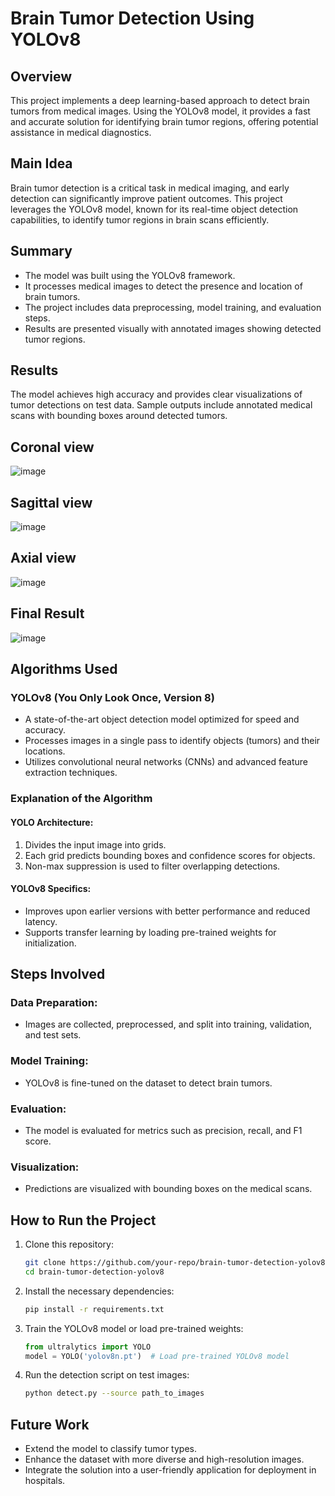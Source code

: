 # Brain Tumor Detection Using YOLOv8

## Overview
This project implements a deep learning-based approach to detect brain tumors from medical images. Using the YOLOv8 model, it provides a fast and accurate solution for identifying brain tumor regions, offering potential assistance in medical diagnostics.

## Main Idea
Brain tumor detection is a critical task in medical imaging, and early detection can significantly improve patient outcomes. This project leverages the YOLOv8 model, known for its real-time object detection capabilities, to identify tumor regions in brain scans efficiently.

## Summary
- The model was built using the YOLOv8 framework.
- It processes medical images to detect the presence and location of brain tumors.
- The project includes data preprocessing, model training, and evaluation steps.
- Results are presented visually with annotated images showing detected tumor regions.

## Results
The model achieves high accuracy and provides clear visualizations of tumor detections on test data. Sample outputs include annotated medical scans with bounding boxes around detected tumors.

## Coronal view
![image](https://github.com/user-attachments/assets/ec0465fa-5a9b-4c3d-b299-f50008adb2f9)

## Sagittal view
![image](https://github.com/user-attachments/assets/34f2bc8f-fa34-41b7-b8fe-5023def6fced)

## Axial view
![image](https://github.com/user-attachments/assets/8fd978f3-e4b4-44d9-8c21-834e6021fb19)


## Final Result
![image](https://github.com/user-attachments/assets/d0b7b9f3-9d36-4fc9-997b-f5f251de6ccd)





## Algorithms Used
### YOLOv8 (You Only Look Once, Version 8)
- A state-of-the-art object detection model optimized for speed and accuracy.
- Processes images in a single pass to identify objects (tumors) and their locations.
- Utilizes convolutional neural networks (CNNs) and advanced feature extraction techniques.

### Explanation of the Algorithm
#### YOLO Architecture:
1. Divides the input image into grids.
2. Each grid predicts bounding boxes and confidence scores for objects.
3. Non-max suppression is used to filter overlapping detections.

#### YOLOv8 Specifics:
- Improves upon earlier versions with better performance and reduced latency.
- Supports transfer learning by loading pre-trained weights for initialization.

## Steps Involved
### Data Preparation:
- Images are collected, preprocessed, and split into training, validation, and test sets.

### Model Training:
- YOLOv8 is fine-tuned on the dataset to detect brain tumors.

### Evaluation:
- The model is evaluated for metrics such as precision, recall, and F1 score.

### Visualization:
- Predictions are visualized with bounding boxes on the medical scans.

## How to Run the Project
1. Clone this repository:
    ```bash
    git clone https://github.com/your-repo/brain-tumor-detection-yolov8.git
    cd brain-tumor-detection-yolov8
    ```

2. Install the necessary dependencies:
    ```bash
    pip install -r requirements.txt
    ```

3. Train the YOLOv8 model or load pre-trained weights:
    ```python
    from ultralytics import YOLO
    model = YOLO('yolov8n.pt')  # Load pre-trained YOLOv8 model
    ```

4. Run the detection script on test images:
    ```bash
    python detect.py --source path_to_images
    ```

## Future Work
- Extend the model to classify tumor types.
- Enhance the dataset with more diverse and high-resolution images.
- Integrate the solution into a user-friendly application for deployment in hospitals.

